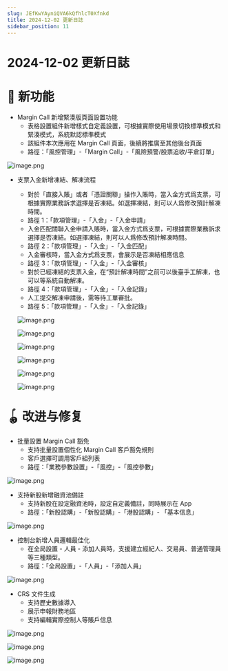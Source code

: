```yaml
---
slug: JEfKwYAyniQVA6kQfhlcT0Xfnkd
title: 2024-12-02 更新日誌
sidebar_position: 11
---
```



# 2024-12-02 更新日誌


# 🎉 新功能

- Margin Call 新增緊湊版頁面設置功能
    - 表格設置組件新增樣式自定義設置，可根據實際使用場景切換標準模式和緊湊模式，系統默認標準模式
    - 該組件本次應用在 Margin Call 頁面，後續將推廣至其他後台頁面
    - 路徑：「風控管理」-「Margin Call」-「風險預警/股票追收/平倉訂單」

![image.png](/assets/30629f9246669981f106a44e5d9fec9a.png)

- 支票入金新增凍結、解凍流程
    - 對於「直接入賬」或者「憑證關聯」操作入賬時，當入金方式爲支票，可根據實際業務訴求選擇是否凍結。如選擇凍結，則可以人爲修改預計解凍時間。
    - 路徑 1：「款項管理」-「入金」-「入金申請」
    - 入金匹配關聯入金申請入賬時，當入金方式爲支票，可根據實際業務訴求選擇是否凍結。如選擇凍結，則可以人爲修改預計解凍時間。
    - 路徑 2：「款項管理」-「入金」-「入金匹配」
    - 入金審核時，當入金方式爲支票，會展示是否凍結相應信息
    - 路徑 3：「款項管理」-「入金」-「入金審核」
    - 對於已經凍結的支票入金，在“預計解凍時間”之前可以後臺手工解凍，也可以等系統自動解凍。
    - 路徑 4：「款項管理」-「入金」-「入金記錄」
    - 人工提交解凍申請後，需等待工單審批。
    - 路徑 5：「款項管理」-「入金」-「入金記錄」

    ![image.png](/assets/38a20cc3da4409d84724be0912743887.png)


    ![image.png](/assets/0ef2ba6ceaf2b6466ab30a165fe0be44.png)


    ![image.png](/assets/5c3fbfdb9517e1a58c5625f13d2eec24.png)


    ![image.png](/assets/88b025946d35db0bf47225e5e95092d4.png)


    ![image.png](/assets/9baf316c674bb32ab1d08423bd16ab37.png)


    ![image.png](/assets/6936c9967902d40c3901d0f8429c53bb.png)


# 🪀 改进与修复

- 批量設置 Margin Call 豁免
    - 支持批量設置個性化 Margin Call 客戶豁免規則
    - 客戶選擇可調用客戶組列表
    - 路徑：「業務參數設置」-「風控」-「風控參數」

![image.png](/assets/dc2dfcb175131b10b8056f07a779ba2d.png)

- 支持新股新增融資池備註
    - 支持新股在設定融資池時，設定自定義備註，同時展示在 App
    - 路徑：「新股認購」-「新股認購」-「港股認購」- 「基本信息」

![image.png](/assets/1fb3bae17c6a58993813a6c537bc7657.png)

- 控制台新增人員邏輯最佳化
    - 在全局設置 - 人員 - 添加人員時，支援建立經紀人、交易員、普通管理員等三種類型。
    - 路徑：「全局設置」-「人員」-「添加人員」

![image.png](/assets/48e69aa00c1ace5ec889a7aa2cb320ec.png)

- CRS 文件生成
    - 支持歷史數據導入
    - 展示申報財務地區
    - 支持編輯實際控制人等賬戶信息

![image.png](/assets/7d09e2a6127245d6f26e5be4d84defcc.png)


![image.png](/assets/4d3cff20273a754c50c08d2073e0b09c.png)


![image.png](/assets/4c463db5ef43e4cfce1b098c6486b194.png)

